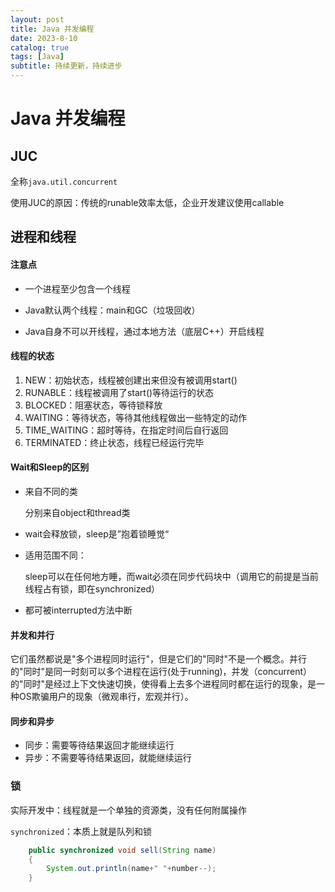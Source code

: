 ```yaml
---
layout: post
title: Java 并发编程
date: 2023-8-10
catalog: true
tags: [Java]
subtitle: 持续更新，持续进步
---
```


# Java 并发编程

## JUC

全称`java.util.concurrent`

使用JUC的原因：传统的runable效率太低，企业开发建议使用callable

## 进程和线程

#### 注意点

- 一个进程至少包含一个线程
- Java默认两个线程：main和GC（垃圾回收）

-  Java自身不可以开线程，通过本地方法（底层C++）开启线程

#### 线程的状态

1. NEW：初始状态，线程被创建出来但没有被调用start()
2. RUNABLE：线程被调用了start()等待运行的状态
3. BLOCKED：阻塞状态，等待锁释放
4. WAITING：等待状态，等待其他线程做出一些特定的动作
5. TIME_WAITING：超时等待，在指定时间后自行返回
6. TERMINATED：终止状态，线程已经运行完毕

#### Wait和Sleep的区别

- 来自不同的类

  分别来自object和thread类

- wait会释放锁，sleep是”抱着锁睡觉“

- 适用范围不同：

  sleep可以在任何地方睡，而wait必须在同步代码块中（调用它的前提是当前线程占有锁，即在synchronized）
  
- 都可被interrupted方法中断

#### 并发和并行

它们虽然都说是"多个进程同时运行"，但是它们的"同时"不是一个概念。并行的"同时"是同一时刻可以多个进程在运行(处于running)，并发（concurrent）的"同时"是经过上下文快速切换，使得看上去多个进程同时都在运行的现象，是一种OS欺骗用户的现象（微观串行，宏观并行）。

#### 同步和异步

- 同步：需要等待结果返回才能继续运行
- 异步：不需要等待结果返回，就能继续运行

### 锁

实际开发中：线程就是一个单独的资源类，没有任何附属操作

`synchronized`：本质上就是队列和锁

```java
    public synchronized void sell(String name)
    {
        System.out.println(name+" "+number--);
    }
```



